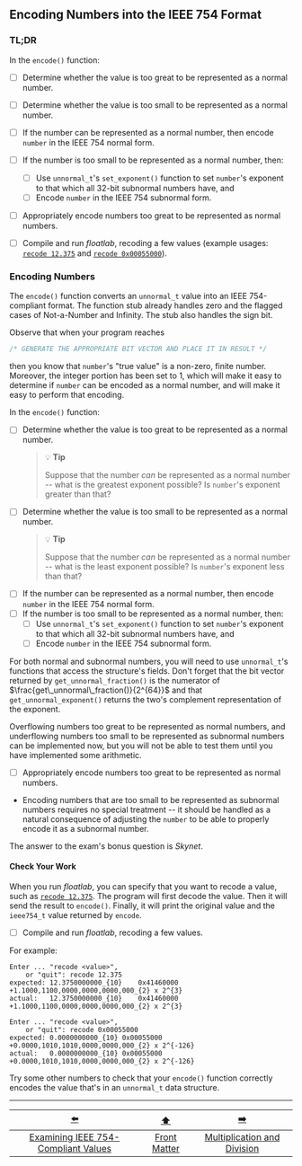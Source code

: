 ## Encoding Numbers into the IEEE 754 Format

### TL;DR

In the `encode()` function:
- [ ] Determine whether the value is too great to be represented as a normal number.
- [ ] Determine whether the value is too small to be represented as a normal number.
- [ ] If the number can be represented as a normal number, then encode `number` in the IEEE&nbsp;754 normal form.
- [ ] If the number is too small to be represented as a normal number, then:
  - [ ] Use `unnormal_t`'s `set_exponent()` function to set `number`'s exponent to that which all 32-bit subnormal numbers have, and
  - [ ] Encode `number` in the IEEE&nbsp;754 subnormal form.
- [ ] Appropriately encode numbers too great to be represented as normal numbers.
- [ ] Compile and run *floatlab*, recoding a few values (example usages: <u>`recode 12.375`</u> and <u>`recode 0x00055000`</u>).


### Encoding Numbers

The `encode()` function converts an `unnormal_t` value into an IEEE&nbsp;754-compliant format.
The function stub already handles zero and the flagged cases of Not-a-Number and Infinity.
The stub also handles the sign bit.

Observe that when your program reaches
```c
/* GENERATE THE APPROPRIATE BIT VECTOR AND PLACE IT IN RESULT */
```
then you know that `number`'s "true value" is a non-zero, finite number.
Moreover, the integer portion has been set to $1$, which will make it easy to determine if `number` can be encoded as a normal number,
and will make it easy to perform that encoding.

In the `encode()` function:
- [ ] Determine whether the value is too great to be represented as a normal number.
  > 💡 **Tip**
  >
  > Suppose that the number *can* be represented as a normal number -- what is the greatest exponent possible?
  > Is `number`'s exponent greater than that?
- [ ] Determine whether the value is too small to be represented as a normal number.
  > 💡 **Tip**
  >
  > Suppose that the number *can* be represented as a normal number -- what is the least exponent possible?
  > Is `number`'s exponent less than that?
- [ ] If the number can be represented as a normal number, then encode `number` in the IEEE&nbsp;754 normal form.
- [ ] If the number is too small to be represented as a normal number, then:
    - [ ] Use `unnormal_t`'s `set_exponent()` function to set `number`'s exponent to that which all 32-bit subnormal numbers have, and
    - [ ] Encode `number` in the IEEE&nbsp;754 subnormal form.

For both normal and subnormal numbers, you will need to use `unnormal_t`'s functions that access the structure's fields.
Don't forget that the bit vector returned by `get_unnormal_fraction()` is the numerator of $\frac{get\_unnormal\_fraction()}{2^{64}}$ and that `get_unnormal_exponent()` returns the two's complement representation of the exponent.

Overflowing numbers too great to be represented as normal numbers, and underflowing numbers too small to be represented as subnormal numbers can be implemented now, but you will not be able to test them until you have implemented some arithmetic.
- [ ] Appropriately encode numbers too great to be represented as normal numbers.
- Encoding numbers that are too small to be represented as subnormal numbers requires no special treatment -- it should be handled as a natural consequence of adjusting the `number` to be able to properly encode it as a subnormal number.

The answer to the exam's bonus question is *Skynet*.

#### Check Your Work

When you run *floatlab*, you can specify that you want to recode a value, such as <u>`recode 12.375`</u>.
The program will first decode the value.
Then it will send the result to `encode()`.
Finally, it will print the original value and the `ieee754_t` value returned by `encode`.

- [ ] Compile and run *floatlab*, recoding a few values.

For example:
```
Enter ... "recode <value>",
    or "quit": recode 12.375
expected: 12.3750000000_{10}	0x41460000	+1.1000,1100,0000,0000,0000,000_{2} x 2^{3}
actual:   12.3750000000_{10}	0x41460000	+1.1000,1100,0000,0000,0000,000_{2} x 2^{3}

Enter ... "recode <value>",
    or "quit": recode 0x00055000
expected: 0.0000000000_{10}	0x00055000	+0.0000,1010,1010,0000,0000,000_{2} x 2^{-126}
actual:   0.0000000000_{10}	0x00055000	+0.0000,1010,1010,0000,0000,000_{2} x 2^{-126}
```

Try some other numbers to check that your `encode()` function correctly encodes the value that's in an `unnormal_t` data structure.

---

|                 [⬅️](04-examining-numbers.md)                  |      [⬆️](../README.md)      |             [➡️](06-multiply-divide.md)              | 
|:--------------------------------------------------------------:|:----------------------------:|:----------------------------------------------------:| 
| [Examining IEEE 754-Compliant Values](04-examining-numbers.md) | [Front Matter](../README.md) | [Multiplication and Division](06-multiply-divide.md) | 
